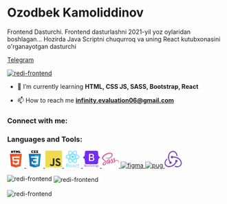# Ozodbek Kamoliddinov

Frontend Dasturchi. Frontend dasturlashni 2021-yil yoz oylaridan boshlagan... Hozirda Java Scriptni chuqurroq va uning React kutubxonasini o'rganayotgan dasturchi

[Telegram](https://t.me/Infinity_evaluation/)
<p align="left"> <a href="https://github.com/ryo-ma/github-profile-trophy"><img src="https://github-profile-trophy.vercel.app/?username=redi-frontend" alt="redi-frontend" /></a> </p>

- 🌱 I’m currently learning **HTML, CSS JS, SASS, Bootstrap, React**

- 📫 How to reach me **infinity.evaluation06@gmail.com**

<h3 align="left">Connect with me:</h3>
<p align="left">
</p>

<h3 align="left">Languages and Tools:</h3>
<p align="left"> <a href="https://www.w3.org/html/" target="_blank" rel="noreferrer"> <img src="https://raw.githubusercontent.com/devicons/devicon/master/icons/html5/html5-original-wordmark.svg" alt="html5" width="40" height="40"/> </a> <a href="https://www.w3schools.com/css/" target="_blank" rel="noreferrer"> <img src="https://raw.githubusercontent.com/devicons/devicon/master/icons/css3/css3-original-wordmark.svg" alt="css3" width="40" height="40"/> </a> <a href="https://developer.mozilla.org/en-US/docs/Web/JavaScript" target="_blank" rel="noreferrer"> <img src="https://raw.githubusercontent.com/devicons/devicon/master/icons/javascript/javascript-original.svg" alt="javascript" width="40" height="40"/> </a>  <a href="https://reactjs.org/" target="_blank" rel="noreferrer"> <img src="https://raw.githubusercontent.com/devicons/devicon/master/icons/react/react-original-wordmark.svg" alt="react" width="40" height="40"/> </a> <a href="https://getbootstrap.com" target="_blank" rel="noreferrer"> <img src="https://raw.githubusercontent.com/devicons/devicon/master/icons/bootstrap/bootstrap-plain-wordmark.svg" alt="bootstrap" width="40" height="40"/> </a> <a href="https://sass-lang.com" target="_blank" rel="noreferrer"> <img src="https://raw.githubusercontent.com/devicons/devicon/master/icons/sass/sass-original.svg" alt="sass" width="40" height="40"/> </a> <a href="https://www.figma.com/" target="_blank" rel="noreferrer"> <img src="https://www.vectorlogo.zone/logos/figma/figma-icon.svg" alt="figma" width="40" height="40"/> </a>   <a href="https://pugjs.org" target="_blank" rel="noreferrer"> <img src="https://cdn.worldvectorlogo.com/logos/pug.svg" alt="pug" width="40" height="40"/> </a> <a href="https://redux.js.org" target="_blank" rel="noreferrer"> <img src="https://raw.githubusercontent.com/devicons/devicon/master/icons/redux/redux-original.svg" alt="redux" width="40" height="40"/> </a>  </p>

<p><img align="left" src="https://github-readme-stats.vercel.app/api/top-langs?username=redi-frontend&show_icons=true&locale=en&layout=compact" alt="redi-frontend" /></p>

<p>&nbsp;<img align="center" src="https://github-readme-stats.vercel.app/api?username=redi-frontend&show_icons=true&locale=en" alt="redi-frontend" /></p>

<p><img align="center" src="https://github-readme-streak-stats.herokuapp.com/?user=redi-frontend&" alt="redi-frontend" /></p>
